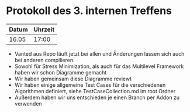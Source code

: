 # Protokoll des 3. internen Treffens

Datum | Uhrzeit
------|---------
16.05 | 17:00

- Vanted aus Repo läuft jetzt bei allen und Änderungen lassen sich auch bei anderen compilieren.
- Sowohl für Stress Minimization, als auch für das Multilevel Framework haben wir schon Diagramme gemacht
- Wir haben gemeinsam diese Diagramme reviewt
- Wir haben einige allgemeine Test Cases für die verschiedenen Algorithmen definiert, siehe TestCaseCollection.md im root Ordner
- Außerdem haben wir uns entschieden je einen Branch per Addon zu verwenden
